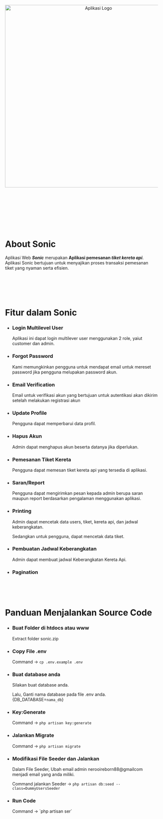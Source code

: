 <p align="center"><img src="../main/public/images/LogoSonic.png" width="600" alt="Aplikasi Logo"></p>

<br><br>


<br><br><br><br>


# About Sonic
Aplikasi Web ***Sonic*** merupakan **Aplikasi pemesanan _tiket kereta api_**.
Aplikasi Sonic bertujuan untuk menyajikan proses transaksi pemesanan tiket yang nyaman serta efisien.


<br><br><br><br>


# Fitur dalam Sonic

- <h3>Login Multilevel User</h3>
     Aplikasi ini dapat login multilever user menggunakan 2 role, yaiut customer dan admin.

- <h3>Forgot Password</h3>
     Kami memungkinkan pengguna untuk mendapat email untuk mereset password jika pengguna melupakan password akun.
     
- <h3>Email Verification</h3>
     Email untuk verifikasi akun yang bertujuan untuk autentikasi akan dikirim setelah melakukan registrasi akun

- <h3>Update Profile</h3>
     Pengguna dapat memperbarui data profil.
     
 - <h3>Hapus Akun</h3>
     Admin dapat menghapus akun beserta datanya jika diperlukan.
     
- <h3>Pemesanan Tiket Kereta</h3>
     Pengguna dapat memesan tiket kereta api yang tersedia di aplikasi.
     
- <h3>Saran/Report</h3>
     Pengguna dapat mengirimkan pesan kepada admin berupa saran maupun report berdasarkan pengalaman menggunakan aplikasi.

- <h3>Printing</h3>
     Admin dapat mencetak data users, tiket, kereta api, dan jadwal keberangkatan.
     
     Sedangkan untuk pengguna, dapat mencetak data tiket.
  
- <h3>Pembuatan Jadwal Keberangkatan</h3>
     Admin dapat membuat jadwal Keberangkatan Kereta Api.
     
- <h3>Pagination</h3>

<br><br><br>

# Panduan Menjalankan Source Code

- <h3>Buat Folder di htdocs atau www</h3>
     
     Extract folder sonic.zip 

- <h3>Copy File .env</h3>

     Command -> `cp .env.example .env`

- <h3>Buat database anda</h3>
     Silakan buat database anda.

     Lalu, Ganti nama database pada file .env anda. {DB_DATABASE=`nama_db`}
     
- <h3>Key:Generate</h3>

     Command -> `php artisan key:generate`

     
- <h3>Jalankan Migrate</h3>

     Command -> `php artisan migrate`

- <h3>Modifikasi File Seeder dan Jalankan</h3>
    Dalam File Seeder, Ubah email admin nerooireborn88@gmailcom menjadi email yang anda miliki.
    
    Command jalankan Seeder -> ` php artisan db:seed --class=DummyUsersSeeder `

- <h3>Run Code</h3>
     Command -> `php artisan ser`


